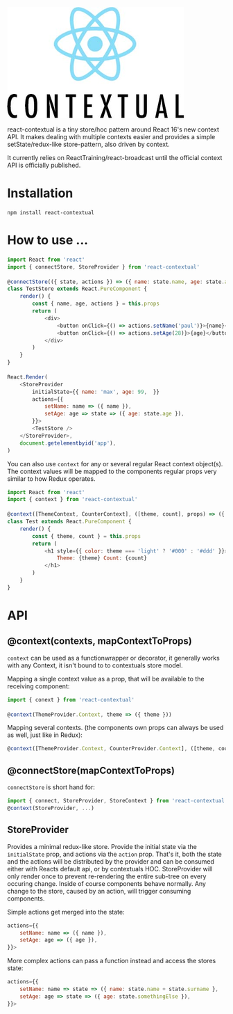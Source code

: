 ![](logo.jpg)

react-contextual is a tiny store/hoc pattern around React 16's new context API. It makes dealing with multiple contexts easier and provides a simple setState/redux-like store-pattern, also driven by context.

It currently relies on ReactTraining/react-broadcast until the official context API is officially published.

# Installation

    npm install react-contextual

# How to use ...

```js
import React from 'react'
import { connectStore, StoreProvider } from 'react-contextual'

@connectStore(({ state, actions }) => ({ name: state.name, age: state.age, actions }))
class TestStore extends React.PureComponent {
    render() {
        const { name, age, actions } = this.props
        return (
            <div>
                <button onClick={() => actions.setName('paul')}>{name}</button>
                <button onClick={() => actions.setAge(28)}>{age}</button>
            </div>
        )
    }
}

React.Render(
    <StoreProvider
        initialState={{ name: 'max', age: 99,  }}
        actions={{
            setName: name => ({ name }),
            setAge: age => state => ({ age: state.age }),
        }}>
        <TestStore />
    </StoreProvider>,
    document.getelementbyid('app'),
)
```

You can also use `context` for any or several regular React context object(s). The context values will be mapped to the components regular props very similar to how Redux operates.

```js
import React from 'react'
import { context } from 'react-contextual'

@context([ThemeContext, CounterContext], ([theme, count], props) => ({ theme, count }))
class Test extends React.PureComponent {
    render() {
        const { theme, count } = this.props
        return (
            <h1 style={{ color: theme === 'light' ? '#000' : '#ddd' }}>
                Theme: {theme} Count: {count}
            </h1>
        )
    }
}
```

# API

## @context(contexts, mapContextToProps)

`context` can be used as a functionwrapper or decorator, it generally works with any Context, it isn't bound to to contextuals store model.

Mapping a single context value as a prop, that will be available to the receiving component:

```js
import { conext } from 'react-contextual'

@context(ThemeProvider.Context, theme => ({ theme }))
```

Mapping several contexts. (the components own props can always be used as well, just like in Redux):

```js
@context([ThemeProvider.Context, CounterProvider.Context], ([theme, count], props) => ({ theme, count }))
```

## @connectStore(mapContextToProps)

`connectStore` is short hand for:

```js
import { connect, StoreProvider, StoreContext } from 'react-contextual'
@context(StoreProvider, ...)
```

## StoreProvider

Provides a minimal redux-like store. Provide the initial state via the `initialState` prop, and actions via the `action` prop. That's it, both the state and the actions will be distributed by the provider and can be consumed either with Reacts default api, or by contextuals HOC. StoreProvider will only render once to prevent re-rendering the entire sub-tree on every occuring change. Inside of course components behave normally. Any change to the store, caused by an action, will trigger consuming components.

Simple actions get merged into the state:

```js
actions={{
    setName: name => ({ name }),
    setAge: age => ({ age }),
}}>
```

More complex actions can pass a function instead and access the stores state:

```js
actions={{
    setName: name => state => ({ name: state.name + state.surname },
    setAge: age => state => ({ age: state.somethingElse }),
}}>
```
